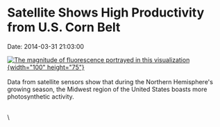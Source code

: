 Satellite Shows High Productivity from U.S. Corn Belt
=====================================================

Date: 2014-03-31 21:03:00

[![The magnitude of fluorescence portrayed in this
visualization](http://www.jpl.nasa.gov/images/earth/oco/earth20140331-226.jpg){width="100"
height="75"}](http://www.jpl.nasa.gov/news/news.cfm?release=2014-097&rn=news.xml&rst=4093)\
\
Data from satellite sensors show that during the Northern Hemisphere\'s
growing season, the Midwest region of the United States boasts more
photosynthetic activity.

\
\
